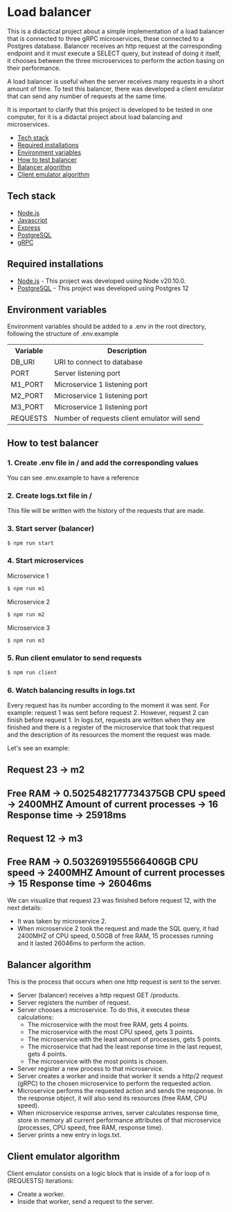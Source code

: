 # Load balancer
This is a didactical project about a simple implementation of a load balancer that is connected to three gRPC microservices, these connected to a Postgres database. Balancer receives an http request at the corresponding endpoint and it must execute a SELECT query, but instead of doing it itself, it chooses between the three microservices to perform the action basing on their performance.

A load balancer is useful when the server receives many requests in a short amount of time. To test this balancer, there was developed a client emulator that can send any number of requests at the same time.

It is important to clarify that this project is developed to be tested in one computer, for it is a didactal project about load balancing and microservices.

- [Tech stack](#tech-stack)
- [Required installations](#required-installations)
- [Environment variables](#environment-variables)
- [How to test balancer](#how-to-test-balancer)
- [Balancer algorithm](#balancer-algorithm)
- [Client emulator algorithm](#cliente-emulator-algorithm)

## Tech stack
* [Node.js](https://nodejs.org)
* [Javascript](https://developer.mozilla.org/es/docs/Web/JavaScript)
* [Express](https://expressjs.com)
* [PostgreSQL](https://www.postgresql.org/)
* [gRPC](https://grpc.io/)

## Required installations
* [Node.js](https://nodejs.org/) - This project was developed using Node v20.10.0.
* [PostgreSQL](https://www.postgresql.org/) - This project was developed using Postgres 12

## Environment variables
Environment variables should be added to a .env in the root directory, following the structure of .env.example
<table>
<tr>
<th>Variable</th>
<th>Description</th>
</tr>
<tr>
<td>DB_URI</td>
<td>URI to connect to database</td>
</tr>
<tr>
<td>PORT</td>
<td>Server listening port</td>
</tr>
<tr>
<td>M1_PORT</td>
<td>Microservice 1 listening port</td>
</tr>
<tr>
<td>M2_PORT</td>
<td>Microservice 1 listening port</td>
</tr>
<tr>
<td>M3_PORT</td>
<td>Microservice 1 listening port</td>
</tr>
<tr>
<td>REQUESTS</td>
<td>Number of requests client emulator will send</td>
</tr>
</table>

## How to test balancer

### 1. Create .env file in / and add the corresponding values
You can see .env.example to have a reference

### 2. Create logs.txt file in /
This file will be written with the history of the requests that are made.

### 3. Start server (balancer)
```sh
$ npm run start
```

### 4. Start microservices
Microservice 1
```sh
$ npm run m1
```
Microservice 2
```sh
$ npm run m2
```
Microservice 3
```sh
$ npm run m3
```

### 5. Run client emulator to send requests
```sh
$ npm run client
```

### 6. Watch balancing results in logs.txt
Every request has its number according to the moment it was sent. For example: request 1 was sent before request 2. However, request 2 can finish before request 1. In logs.txt, requests are written when they are finished and there is a register of the microservice that took that request and the description of its resources the moment the request was made.

Let's see an example: 

Request 23 -> m2
------------------------------------------------
Free RAM -> 0.5025482177734375GB
CPU speed -> 2400MHZ
Amount of current processes -> 16
Response time -> 25918ms
------------------------------------------------


Request 12 -> m3
------------------------------------------------
Free RAM -> 0.5032691955566406GB
CPU speed -> 2400MHZ
Amount of current processes -> 15
Response time -> 26046ms
------------------------------------------------

We can visualize that request 23 was finished before request 12, with the next details:
- It was taken by microservice 2.
- When microservice 2 took the request and made the SQL query, it had 2400MHZ of CPU speed, 0.50GB of free RAM, 15 processes running and it lasted 26046ms to perform the action.

## Balancer algorithm
This is the process that occurs when one http request is sent to the server.
- Server (balancer) receives a http request GET /products.
- Server registers the number of request.
- Server chooses a microservice. To do this, it executes these calculations:
    - The microservice with the most free RAM, gets 4 points.
    - The microservice with the most CPU speed, gets 3 points.
    - The microservice with the least amount of processes, gets 5 points.
    - The microservice that had the least reponse time in the last request, gets 4 points.
    - The microservice with the most points is chosen.
- Server register a new process to that microservice.
- Server creates a worker and inside that worker it sends a http/2 request (gRPC) to the chosen microservice to perform the requested action.
- Microservice performs the requested action and sends the response. In the response object, it will also send its resources (free RAM, CPU speed).
- When microservice response arrives, server calculates response time, store in memory all current performance attributes of that microservice (processes, CPU speed, free RAM, response time).
- Server prints a new entry in logs.txt.

## Client emulator algorithm
Client emulator consists on a logic block that is inside of a for loop of n (REQUESTS) iterations:
- Create a worker.
- Inside that worker, send a request to the server.